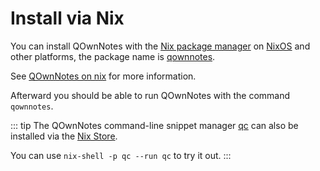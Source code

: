 # Install via Nix

You can install QOwnNotes with the [Nix package manager](https://nixos.wiki/wiki/Nix_package_manager)
on [NixOS](https://nixos.org/) and other platforms, the package name is
[qownnotes](https://search.nixos.org/packages?channel=unstable&show=qownnotes).

See [QOwnNotes on nix](https://search.nixos.org/packages?channel=unstable&show=qownnotes)
for more information.

Afterward you should be able to run QOwnNotes with the command `qownnotes`.

::: tip
The QOwnNotes command-line snippet manager [qc](https://github.com/qownnotes/qc)
can also be installed via the [Nix Store](https://search.nixos.org/packages?channel=unstable&show=qc).

You can use `nix-shell -p qc --run qc` to try it out.
:::
